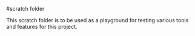 #scratch folder

This scratch folder is to be used as a playground for testing various 
tools and features for this project. 
